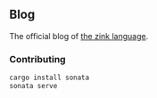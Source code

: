 ## Blog

The official blog of [the zink language](https://github.com/zink-lang/zink).

### Contributing

```bash
cargo install sonata
sonata serve
```
